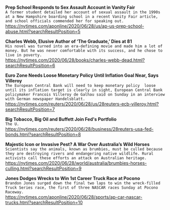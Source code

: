 **Prep School Responds to Sex Assault Account in Vanity Fair**\
`A former student detailed her account of sexual assault in the 1990s at a New Hampshire boarding school in a recent Vanity Fair article, and school officials commended her for speaking out.`\
https://nytimes.com/aponline/2020/06/28/us/ap-us-prep-school-abuse.html?searchResultPosition=5

**Charles Webb, Elusive Author of ‘The Graduate,’ Dies at 81**\
`His novel was turned into an era-defining movie and made him a lot of money. But he was never comfortable with its success, and he chose to live in poverty.`\
https://nytimes.com/2020/06/28/books/charles-webb-dead.html?searchResultPosition=6

**Euro Zone Needs Loose Monetary Policy Until Inflation Goal Near, Says Villeroy**\
`The European Central Bank will need to keep monetary policy  loose until its inflation target is clearly in sight, European Central Bank policymaker Francois Villeroy de Galhau said on Sunday in an interview with German newspaper Handelsblatt.`\
https://nytimes.com/reuters/2020/06/28/us/28reuters-ecb-villeroy.html?searchResultPosition=7

**Big Tobacco, Big Oil and Buffett Join Fed's Portfolio**\
`The U.`\
https://nytimes.com/reuters/2020/06/28/business/28reuters-usa-fed-bonds.html?searchResultPosition=8

**Majestic Icon or Invasive Pest? A War Over Australia’s Wild Horses**\
`Scientists say the animals, known as brumbies, must be culled because they are destroying rivers and endangering native wildlife. Rural activists call these efforts an attack on Australian heritage.`\
https://nytimes.com/2020/06/28/world/australia/brumbies-horses-culling.html?searchResultPosition=9

**Jones Dodges Wrecks to Win 1st Career Truck Race at Pocono**\
`Brandon Jones surged down the final two laps to win the wreck-filled Truck Series race, the first of three NASCAR races Sunday at Pocono Raceway.`\
https://nytimes.com/aponline/2020/06/28/sports/ap-car-nascar-trucks.html?searchResultPosition=10

